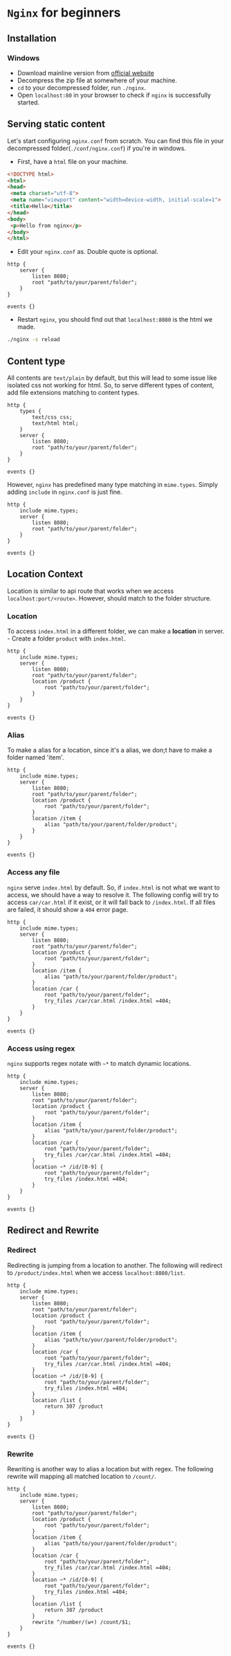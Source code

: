 # `Nginx` for beginners

## Installation

### Windows

- Download mainline version from [official website](https://nginx.org/en/download.html)
- Decompress the zip file at somewhere of your machine.
- `cd` to your decompressed folder, run `./nginx`.
- Open `localhost:80` in your browser to check if `nginx` is successfully started.

## Serving static content

Let's start configuring `nginx.conf` from scratch. You can find this file in your decompressed folder(`./conf/nginx.conf`) if you're in windows.

- First, have a `html` file on your machine.

```html
<!DOCTYPE html>
<html>
<head>
 <meta charset="utf-8">
 <meta name="viewport" content="width=device-width, initial-scale=1">
 <title>Hello</title>
</head>
<body>
 <p>Hello from nginx</p>
</body>
</html>
```

- Edit your `nginx.conf` as. Double quote is optional.

```nginx
http {
    server {
        listen 8080;
        root "path/to/your/parent/folder";
    }
}

events {}
```

- Restart `nginx`, you should find out that `localhost:8080` is the html we made.

```bash
./nginx -s reload
```

## Content type

All contents are `text/plain` by default, but this will lead to some issue like isolated css not working for html.
So, to serve different types of content, add file extensions matching to content types.

```nginx
http {
    types {
        text/css css;
        text/html html;
    }
    server {
        listen 8080;
        root "path/to/your/parent/folder";
    }
}

events {}
```

However, `nginx` has predefined many type matching in `mime.types`. Simply adding `include` in `nginx.conf` is just fine.

```nginx
http {
    include mime.types;
    server {
        listen 8080;
        root "path/to/your/parent/folder";
    }
}

events {}
```

## Location Context

Location is similar to api route that works when we access `localhost:port/<route>`. However, should match to the folder structure.

### Location

To access `index.html` in a different folder, we can make a **location** in server.
    - Create a folder `product` with `index.html`.

```nginx
http {
    include mime.types;
    server {
        listen 8080;
        root "path/to/your/parent/folder";
        location /product {
            root "path/to/your/parent/folder";
        }
    }
}

events {}
```

### Alias

To make a alias for a location, since it's a alias, we don;t have to make a folder named 'item'.

```nginx
http {
    include mime.types;
    server {
        listen 8080;
        root "path/to/your/parent/folder";
        location /product {
            root "path/to/your/parent/folder";
        }
        location /item {
            alias "path/to/your/parent/folder/product";
        }
    }
}

events {}
```

### Access any file

`nginx` serve `index.html` by default. So, if `index.html` is not what we want to access, we should have a way to resolve it. The following config will try to access `car/car.html` if it exist, or it will fall back to `/index.html`. If all files are failed, it should show a `404` error page.

```nginx
http {
    include mime.types;
    server {
        listen 8080;
        root "path/to/your/parent/folder";
        location /product {
            root "path/to/your/parent/folder";
        }
        location /item {
            alias "path/to/your/parent/folder/product";
        }
        location /car {
            root "path/to/your/parent/folder";
            try_files /car/car.html /index.html =404;
        }
    }
}

events {}
```

### Access using regex

`nginx` supports regex notate with `~*` to match dynamic locations.

```nginx
http {
    include mime.types;
    server {
        listen 8080;
        root "path/to/your/parent/folder";
        location /product {
            root "path/to/your/parent/folder";
        }
        location /item {
            alias "path/to/your/parent/folder/product";
        }
        location /car {
            root "path/to/your/parent/folder";
            try_files /car/car.html /index.html =404;
        }
        location ~* /id/[0-9] {
            root "path/to/your/parent/folder";
            try_files /index.html =404;
        }
    }
}

events {}
```

## Redirect and Rewrite

### Redirect

Redirecting is jumping from a location to another. The following will redirect to `/product/index.html` when we access `localhost:8080/list`.

```nginx
http {
    include mime.types;
    server {
        listen 8080;
        root "path/to/your/parent/folder";
        location /product {
            root "path/to/your/parent/folder";
        }
        location /item {
            alias "path/to/your/parent/folder/product";
        }
        location /car {
            root "path/to/your/parent/folder";
            try_files /car/car.html /index.html =404;
        }
        location ~* /id/[0-9] {
            root "path/to/your/parent/folder";
            try_files /index.html =404;
        }
        location /list {
            return 307 /product
        }
    }
}

events {}
```

### Rewrite

Rewriting is another way to alias a location but with regex. The following rewrite will mapping all matched location to `/count/`.

```nginx
http {
    include mime.types;
    server {
        listen 8080;
        root "path/to/your/parent/folder";
        location /product {
            root "path/to/your/parent/folder";
        }
        location /item {
            alias "path/to/your/parent/folder/product";
        }
        location /car {
            root "path/to/your/parent/folder";
            try_files /car/car.html /index.html =404;
        }
        location ~* /id/[0-9] {
            root "path/to/your/parent/folder";
            try_files /index.html =404;
        }
        location /list {
            return 307 /product
        }
        rewrite ^/number/(w+) /count/$1;
    }
}

events {}
```
